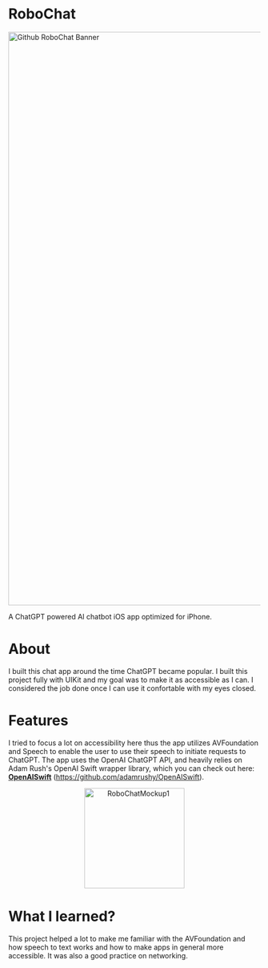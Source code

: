 # RoboChat

<img width="1145" alt="Github RoboChat Banner" src="https://user-images.githubusercontent.com/26801446/236675210-7889d824-36db-4a23-bf06-eba5f84688b6.png">

A ChatGPT powered AI chatbot iOS app optimized for iPhone. 

# About
I built this chat app around the time ChatGPT became popular. I built this project fully with UIKit and my goal was to make it as accessible as I can. I considered the job done once I can use it confortable with my eyes closed. 

# Features
I tried to focus a lot on accessibility here thus the app utilizes AVFoundation and Speech to enable the user to use their speech to initiate requests to ChatGPT. The app uses the OpenAI ChatGPT API, and heavily relies on Adam Rush's OpenAI Swift wrapper library, which you can check out here: [**OpenAISwift**](https://github.com/danielkarath/RoboChat) (https://github.com/adamrushy/OpenAISwift).  

<p align="center">
  <img width="200" alt="RoboChatMockup1" src="https://user-images.githubusercontent.com/26801446/236675888-715cc1f0-8242-429a-9a32-0f4050c206dd.png />
  <img width="200" alt="RoboChatMockup2" src="https://user-images.githubusercontent.com/26801446/236675889-506c3c88-80ba-44c8-b713-de40df427af5.png" />
</p>

# What I learned?
This project helped a lot to make me familiar with the AVFoundation and how speech to text works and how to make apps in general more accessible. It was also a good practice on networking.
